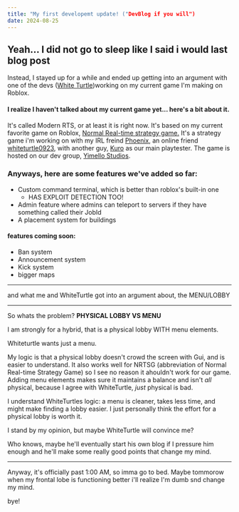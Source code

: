 ```yaml
---
title: "My first developemt update! ("DevBlog if you will")
date: 2024-08-25
---
```

## Yeah... I did not go to sleep like I said i would last blog post
Instead, I stayed up for a while and ended up getting into an argument with one of the devs ([White Turtle](https://www.roblox.com/users/1313328468/profile))working on my current game I'm making on Roblox.
#### I realize I haven't talked about my current game yet... here's a bit about it.
It's called Modern RTS, or at least it is right now. It's based on my current favorite game on Roblox, [Normal Real-time strategy game.](https://www.roblox.com/games/8590762007/normal-real-time-strategy-game-RTS-BETA) It's a strategy game i'm working on with my IRL freind [Phoenix](https://www.roblox.com/users/4892317634/profile), an online friend [whiteturtle0923](https://www.roblox.com/users/1313328468/profile), with another guy, [Kuro](https://www.roblox.com/users/1218057944/profile) as our main playtester. The game is hosted on our dev group, [Yimello Studios](https://www.roblox.com/groups/33377712/Yimello-studios#!/about).
### Anyways, here are some features we've added so far:
- Custom command terminal, which is better than roblox's built-in one
   - HAS EXPLOIT DETECTION TOO!
- Admin feature where admins can teleport to servers if they have something called their JobId
- A placement system for buildings
#### features coming soon:
- Ban system
- Announcement system
- Kick system
- bigger maps

----
and what me and WhiteTurtle got into an argument about, the MENU/LOBBY
****
So whats the problem?
**PHYSICAL LOBBY VS MENU**

I am strongly for a hybrid, that is a physical lobby WITH menu elements.

Whiteturtle wants just a menu.

My logic is that a physical lobby doesn't crowd the screen with Gui, and is easier to understand. It also works well for NRTSG (abbreviation of Normal Real-time Strategy Game) so I see no reason it ahouldn't work for our game. Adding menu elements makes sure it maintains a balance and isn't _all_ physical, because I agree with WhiteTurtle, _just_ physical is bad.

I understand WhiteTurtles logic: a menu is cleaner, takes less time, and might make finding a lobby easier. I just personally think the effort for a physical lobby is worth it.

I stand by my opinion, but maybe WhiteTurtle will convince me?

Who knows, maybe he'll eventually start his own blog if I pressure him enough and he'll make some really good points that change my mind.
****
Anyway, it's officially past 1:00 AM, so imma go to bed. Maybe tommorow when my frontal lobe is functioning better i'll realize I'm dumb snd change my mind.

bye!
